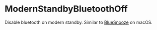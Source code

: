 # ModernStandbyBluetoothOff

Disable bluetooth on modern standby. Similar to [BlueSnooze](https://github.com/odlp/bluesnooze) on macOS.
